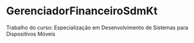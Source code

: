 # GerenciadorFinanceiroSdmKt
Trabalho do curso: Especialização em Desenvolvimento de Sistemas para Dispositivos Móveis
